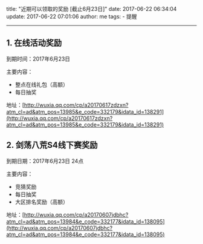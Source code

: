 title: "近期可以领取的奖励 [截止6月23日]"
date: 2017-06-22 06:34:04 
update: 2017-06-22 07:01:06 
author: me
tags:
    - 提醒

---

## 1. 在线活动奖励

到期时间：2017年6月23日

主要内容：

- 整点在线礼包（高额）
- 每日抽奖

地址：[http://wuxia.qq.com/cp/a20170617zdzxn?atm_cl=ad&atm_pos=13985&e_code=332179&idata_id=138291](http://wuxia.qq.com/cp/a20170617zdzxn?atm_cl=ad&atm_pos=13985&e_code=332179&idata_id=138291)

## 2. 剑荡八荒S4线下赛奖励

到期日期：2017年6月23日 24点

主要内容：

- 竞猜奖励
- 每日抽奖
- 大区排名奖励（高额）

地址：[http://wuxia.qq.com/cp/a20170607jdbhc?atm_cl=ad&atm_pos=13984&e_code=332177&idata_id=138095](http://wuxia.qq.com/cp/a20170607jdbhc?atm_cl=ad&atm_pos=13984&e_code=332177&idata_id=138095)